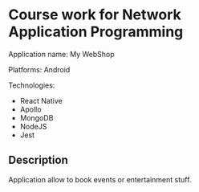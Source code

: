 # Course work for Network Application Programming

Application name: My WebShop

Platforms: Android

Technologies:
* React Native
* Apollo
* MongoDB
* NodeJS
* Jest

## Description

Application allow to book events or entertainment stuff. 






